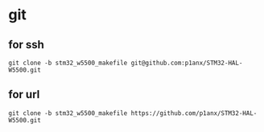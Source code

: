 # git
## for ssh
```
git clone -b stm32_w5500_makefile git@github.com:p1anx/STM32-HAL-W5500.git
```
## for url
```
git clone -b stm32_w5500_makefile https://github.com/p1anx/STM32-HAL-W5500.git
```
